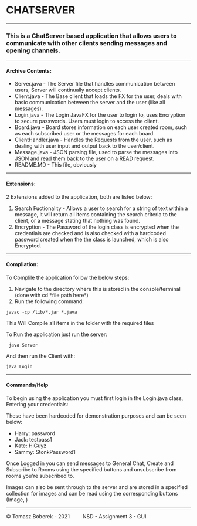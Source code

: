 # CHATSERVER

<hr />

### This is a ChatServer based application that allows users to communicate with other clients sending messages and opening channels.

<hr />

#### Archive Contents:

<ul>
    <li> Server.java - The Server file that handles communication between users, Server will continually accept clients. </li>
    <li> Client.java - The Base client that loads the FX for the user, deals with basic communication between the server and the user (like all messages). </li>
    <li> Login.java - The Login JavaFX for the user to login to, uses Encryption to secure passwords. Users must login to access the client. </li>
    <li> Board.java - Board stores information on each user created room, such as each subscribed user or the messages for each board.</li>
    <li> ClientHandler.java - Handles the Requests from the user, such as dealing with user input and output back to the user/client.</li>
    <li> Message.java - JSON parsing file, used to parse the messages into JSON and read them back to the user on a READ request.</li>
    <li> README.MD - This file, obviously</li>
</ul>

<hr />

#### Extensions:

2 Extensions added to the application, both are listed below:

<ol>
    <li> Search Fuctionality - Allows a user to search for a string of text within a message, it will return all items containing the search criteria to the client, or a message stating that nothing was found. </li>
    <li> Encryption - The Password of the login class is encrypted when the credentials are checked and is also checked with a hardcoded password created when the the class is launched, which is also Encrypted.</li>
</ol>

<hr />

#### Compliation:
To Complile the application follow the below steps:
<ol>
    <li> Navigate to the directory where this is stored in the console/terminal (done with cd *file path here*) </li>
    <li> Run the following command: </li>
</ol>

    javac -cp /lib/*.jar *.java

This Will Compile all items in the folder with the required files

To Run the application just run the server:

     java Server

And then run the Client with:

    java Login

<hr />

#### Commands/Help

To begin using the application you must first login in the Login.java class, Entering your credentials:

These have been hardcoded for demonstration purposes and can be seen below:
<ul>
    <li> Harry: password</li>
    <li> Jack: testpass1</li>
    <li> Kate: HiGuyz</li>
    <li> Sammy: StonkPassword1</li>
</ul>

Once Logged in you can send messages to General Chat, Create and Subscribe to Rooms using the specified buttons and unsubscribe from rooms you're subscribed to.

Images can also be sent through to the server and are stored in a specified collection for images and can be read using the corresponding buttons (Image, )
<hr />
&copy; Tomasz Boberek - 2021 &nbsp;&nbsp;&nbsp;&nbsp;&nbsp;&nbsp;&nbsp; NSD - Assignment 3 - GUI